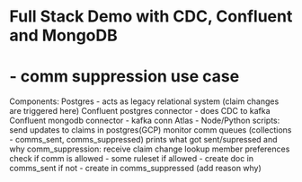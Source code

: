 #  Full Stack Demo with CDC, Confluent and MongoDB
# - comm suppression use case

Components:
    Postgres - acts as legacy relational system (claim changes are triggered here)
    Confluent postgres connector - does CDC to kafka
    Confluent mongodb connector - kafka conn
    Atlas - 
    Node/Python scripts:
        send updates to claims in postgres(GCP)
        monitor comm queues (collections - comms_sent, comms_suppressed) prints what got sent/supressed and why
        comm_suppression:
            receive claim change
            lookup member preferences
                check if comm is allowed - some ruleset
                if allowed - create doc in comms_sent
                if not - create in comms_suppressed (add reason why)
    